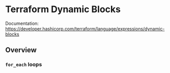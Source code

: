 # Terraform Dynamic Blocks

Documentation:
https://developer.hashicorp.com/terraform/language/expressions/dynamic-blocks

## Overview


### `for_each` loops

